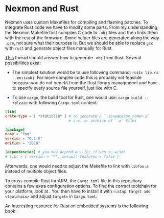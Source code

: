 # Nexmon and Rust

Nexmon uses custom Makefiles for compiling and flashing patches. To integrate Rust code we have to modify some parts. From my understanding, the Nexmon Makefile first compiles C code to `.obj` files and then links them with the rest of the firmware. Some helper files are generated along the way `.pre`, not sure what their purpose is. But we should be able to replace `gcc` with `rust` and generate object files manually for Rust.

[This](https://users.rust-lang.org/t/how-create-obj-file-from-rust-code-without-core-panic/40441/16) thread should answer how to generate `.obj` from Rust. Several possibilities exist:

- The simplest solution would be to use following command: `rustc lib.rs --emit=obj`. For more complex code this is probably not feasible because you do not benefit from the Rust library management and have to specify every source file yourself, just like with C.

- To use `cargo`, the build tool for Rust, one would use: `cargo build --release` with following `Cargo.toml` content:
```toml
[lib]
crate-type = [ "staticlib" ] # to generate a `lib<package_name>.a`
                             # i.e. an archive of `.o` files

[package]
name = "foo"
version = "0.1.0"
edition = "2018"

[dependencies] # you may depend on libc if you so wish:
# libc = { version = "*", default-features = false }

```
Afterwards, one would need to adjust the Makefile to link with `libfoo.a` instead of multiple object files.

To cross compile Rust for ARM, the `Cargo.toml` file in this repository contains a few extra configuration options. To find the correct toolchain for your platform, look at [](https://doc.rust-lang.org/nightly/rustc/platform-support.html). You then have to install it with `rustup target add <toolchain>` and adjust `target=` in `Cargo.toml`.

An interesting resource for Rust on embedded systems is the following book: [](https://docs.rust-embedded.org/book/intro/index.html)
